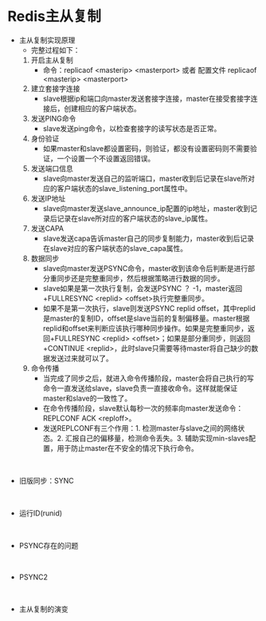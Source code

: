 # Redis主从复制
- 主从复制实现原理
    - 完整过程如下：
    1. 开启主从复制
        - 命令：replicaof \<masterip> \<masterport> 或者 配置文件 replicaof \<masterip> \<masterport>
    2. 建立套接字连接
        - slave根据ip和端口向master发送套接字连接，master在接受套接字连接后，创建相应的客户端状态。
    3. 发送PING命令
        - slave发送ping命令，以检查套接字的读写状态是否正常。
    4. 身份验证
        - 如果master和slave都设置密码，则验证，都没有设置密码则不需要验证，一个设置一个不设置返回错误。
    5. 发送端口信息
        - slave向master发送自己的监听端口，master收到后记录在slave所对应的客户端状态的slave_listening_port属性中。
    6. 发送IP地址
        - slave向master发送slave_announce_ip配置的ip地址，master收到记录后记录在slave所对应的客户端状态的slave_ip属性。
    7. 发送CAPA
        - slave发送capa告诉master自己的同步复制能力，master收到后记录在slave对应的客户端状态的slave_capa属性。
    8. 数据同步
        - slave向master发送PSYNC命令，master收到该命令后判断是进行部分重同步还是完整重同步，然后根据策略进行数据的同步。
        - slave如果是第一次执行复制，会发送PSYNC ？ -1，master返回+FULLRESYNC \<replid> \<offset>执行完整重同步。
        - 如果不是第一次执行，slave则发送PSYNC replid offset，其中replid是master的复制ID，offset是slave当前的复制偏移量。master根据replid和offset来判断应该执行哪种同步操作。如果是完整重同步，返回+FULLRESYNC \<replid> \<offset>；如果是部分重同步，则返回+CONTINUE \<replid>，此时slave只需要等待master将自己缺少的数据发送过来就可以了。
    9. 命令传播
        - 当完成了同步之后，就进入命令传播阶段，master会将自己执行的写命令一直发送给slave，slave负责一直接收命令。这样就能保证master和slave的一致性了。
        - 在命令传播阶段，slave默认每秒一次的频率向master发送命令：REPLCONF ACK \<reploff>。
        - 发送REPLCONF有三个作用：1. 检测master与slave之间的网络状态。2. 汇报自己的偏移量，检测命令丢失。3. 辅助实现min-slaves配置，用于防止master在不安全的情况下执行命令。

<br>

- 旧版同步：SYNC

<br>

- 运行ID(runid)

<br>

- PSYNC存在的问题

<br>

- PSYNC2

<br>

- 主从复制的演变
